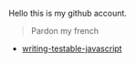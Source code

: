 
Hello this is my github account.

> Pardon my french

*   [writing-testable-javascript](http://xiawenqi.github.io/translations/writing-testable-javascript "writing testable javascript")
